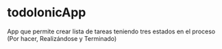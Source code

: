 # todoIonicApp
App que permite crear lista de tareas teniendo tres estados en el proceso (Por hacer, Realizándose y Terminado)
